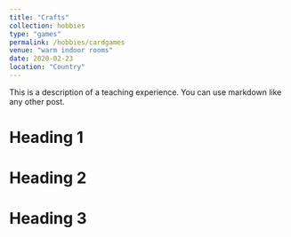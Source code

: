 ```yaml
---
title: "Crafts"
collection: hobbies
type: "games"
permalink: /hobbies/cardgames
venue: "warm indoor rooms"
date: 2020-02-23
location: "Country"
---
```


This is a description of a teaching experience. You can use markdown like any other post.

Heading 1
======

Heading 2
======

Heading 3
======
